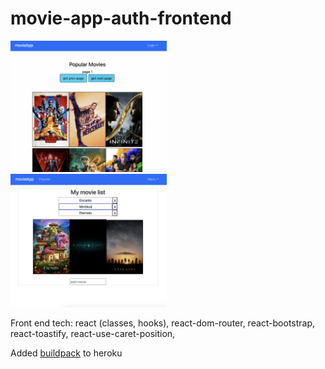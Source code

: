 # movie-app-auth-frontend
<a href='https://andrew-movie-app.herokuapp.com'>
<img src='./scrn7.png' width='250'><br>
<img src='./scrn8.png' width='250'>
</a>

Front end tech: react (classes, hooks), react-dom-router, react-bootstrap, react-toastify, react-use-caret-position, 

Added [buildpack](https://github.com/mars/create-react-app-buildpack) to heroku